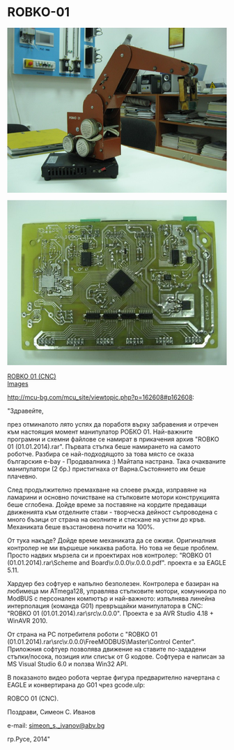 # ROBKO-01
![Screen Shot](https://raw.githubusercontent.com/SimeonSimeonovIvanov/ROBKO-01/master/doc/Multimedia/Pictures/04.11.2013/Small/IMG_0055.jpg)<br>

![Screen Shot](https://raw.githubusercontent.com/SimeonSimeonovIvanov/ROBKO-01/master/doc/Multimedia/Pictures/04.11.2013/Small/IMG_0068.jpg)<br>

[ROBKO 01 (CNC)](https://youtu.be/DBmUu_JXreI)<br>
[Images](https://photos.google.com/share/AF1QipO7jSdUnVM13mriU0V6euq8sGWXP-Bxlc6UlsAHV0Qk7WzPCzuqxQofjncCTlc0QQ?key=Y3lVTjVlTW14dTV2UDNzc3doN3FxSmRrS1FSQzR3)<br>

http://mcu-bg.com/mcu_site/viewtopic.php?p=162608#p162608:

"Здравейте,

през отминалото лято успях да поработя върху забравения и отречен към настоящия момент манипулатор РОБКО 01.
Най-важните програмни и схемни файлове се намират в прикачения архив "ROBKO 01 (01.01.2014).rar".
Първата стъпка беше намирането на самото роботче. Разбира се най-подходящото за това място се оказа българския e-bay - Продавалника :) Майтапа настрана. Така очакваните манипулатори (2 бр.) пристигнаха от Варна.Състоянието им беше плачевно.

След продължително премахване на слоеве ръжда, изправяне на ламарини и основно почистване на стъпковите мотори конструкцията беше сглобена. Дойде време за поставяне на кордите предаващи движенията към отделните стави - творческа дейност съпроводена с много бъзици от страна на околните и стискане на устни до кръв. Механиката беше възстановена почити на 100%.

От тука накъде? Дойде време механиката да се оживи. Оригиналния контролер не ми вършеше никаква работа. Но това не беше проблем. Просто надвих мързела си и проектирах нов контролер: "ROBKO 01 (01.01.2014).rar\Scheme and Board\v.0.0.0\v.0.0.0.pdf". проекта е за EAGLE 5.11.

Хардуер без софтуер е напълно безполезен. Контролера е базиран на любимеца ми ATmega128, управлява стъпковите мотори, комуникира по ModBUS с персонален компютър и най-важното: изпълнява линейна интерполация (команда G01) превръщайки манипулатора в CNC: "ROBKO 01 (01.01.2014).rar\src\v.0.0.0". Проекта е за AVR Studio 4.18 + WinAVR 2010.

От страна на PC потребителя роботи с "ROBKO 01 (01.01.2014).rar\src\v.0.0.0\FreeMODBUS\Master\Control Center". Приложния софтуер позволява движение на ставите по-зададени стъпки/посока, позиция или списък от G кодове. Софтуера е написан за MS Visual Studio 6.0 и ползва Win32 API.

В показаното видео робота чертае фигура предварително начертана с EAGLE и конвертирана до G01 чрез gcode.ulp:

ROBCO 01 (CNC).

Поздрави,
Симеон С. Иванов

e-mail: simeon_s._ivanov@abv.bg

гр.Русе,
2014"
